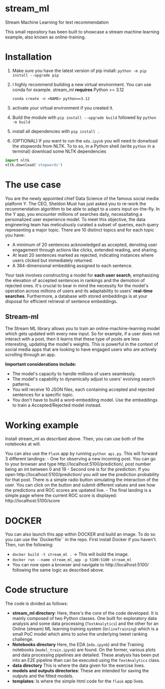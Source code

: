 # stream_ml
Stream Machine Learning for text recommendation
 
This small repository has been built to showcase a stream machine learning example, also known as online-training. 


# Installation 

1. Make sure you have the latest version of pip install: 
`python -m pip install --upgrade pip `

2. I highly recommend building a new virtual environment. You can use conda for example. stream_ml **requires** Python >= 3.12
    
    `conda create -n <NAME> python==3.12`
3. activate your virtual environment if you created it.
4. Build the module with `pip install --upgrade build` followed by `python -m build`
5. install all dependencies with `pip install .`
6. (OPTIONAL) If you want to run the `eda.ipynb` you will need to donwload the stopwords from NLTK. To to so, in a Python shell (write `python` in a terminal) download some NLTK dependencies

```python
import nltk
nltk.download('stopwords')
```

# The use case

You are the newly appointed chief Data Science of the famous social media platform Y. The CEO, Sheldon Must has just asked you to re-work the recommendation algorithm to be able to adapt to a users input on-the-fly. 
In the Y app, you encounter millions of searches daily, necessitating a personalized user experience model. To meet this objective, the data engineering team has meticulously curated a subset of queries, each query representing a major topic.  There are 10 distinct topics and for each topic you have:

- A minimum of 20 sentences acknowledged as accepted, denoting user engagement through actions like clicks, extended reading, and sharing.
- At least 20 sentences marked as rejected, indicating instances where users clicked but immediately returned.
- A 384-dimensional embedding assigned to each sentence.

Your task involves constructing a model for **each user search**, emphasizing the elevation of accepted sentences in rankings and the demotion of rejected ones. It's crucial to bear in mind the necessity for the model's operation across millions of users and its adaptability to users' **real-time searches**. Furthermore, a database with stored embeddings is at your disposal for efficient retrieval of sentence embeddings.

## Stream-ml 

The Stream ML library allows you to train an online-machine-learning model which gets updated with every new input. 
So for example, if a user does not interact with a post, then it learns that these type of posts are less interesting, updating the model's weights. 
This is powerful in the context of social media apps that are looking to have engaged users who are actively scrolling through an app.

**Important considerations include:**

- The model's capacity to handle millions of users seamlessly.
- The model's capability to dynamically adjust to users' evolving search patterns.
- You will receive 10 JSON files, each containing accepted and rejected sentences for a specific topic. 
- You don't have to build a word-embedding model. Use the embeddings to train a Accepted/Rejected model instead.


# Working example 

Install stream_ml as described above. Then, you can use both of the notebooks at will. 

You can also use the `Flask` app by running `python api.py`. This will forward 3 different landings: 
    - One for observing a new incoming post. You can go to your browser and type http://localhost:5100/prediction/<post number>, post number being an int between 0 and 19
    - Second one is for the prediction. If you open http://localhost:5100/prediction/<post number> you will see the prediction probability for that post. There is a simple radio button simulating the interaction of the user. You can click on the button and submit different values and see how the predictions and ROC scores are updated live.
    - The final landing is a simple page where the current ROC score is displayed: http://localhost:5100/score

# DOCKER

You can also launch this app within DOCKER and build an image. To do so you can use the `Dockerfile`` in the repo.
First install Docker if you haven't. Then, run the following: 
- `docker build -t stream_ml .` -> This will build the image. 
- `docker run --name stream_ml_app -p 5100:5100 stream_ml`
- You can now open a browser and navigate to http://localhost:5100/ following the same logic as described above.

# Code structure 
The code is divided as follows:

- **stream_ml directory**: Here, there's the core of the code developed. It is mainly composed of two Python classes. One built for exploratory data analysis and some data processing (`TextAnalytics`) and the other for an Online (stream) ML learning training system (`OnlineTraining`) which is a small PoC model which aims to solve the underlying tweet ranking challenge. 
- **Notebooks directory** Here, the EDA (`eda.ipynb`) and the Training notebooks (`model_train.ipynb`) are found. On the former, various plots and data processing pipelines are detailed. These analysis has been put into an E2E pipeline than can be executed using the `TextAnalytics` class. 
- **data directory** This is where the data given for the exercise lives.
- **models and outputs directories**: These are intended for saving the outputs and the fitted models.
- **templates**: Is where the simple html code for the `flask` app lives.







